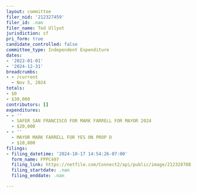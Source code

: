 ```yaml
---
layout: committee
filer_nid: '212327459'
filer_id: .nan
filer_name: Ted Ullyot
jurisdiction: sf
pri_form: true
candidate_controlled: false
committee_type: Independent Expenditure
dates:
- '2022-01-01'
- '2024-12-31'
breadcrumbs:
- - /current
  - Nov 5, 2024
totals:
- $0
- $30,000
contributors: []
expenditures:
- - ''
  - SAFER SAN FRANCISCO FOR MARK FARRELL FOR MAYOR 2024
  - $20,000
- - ''
  - MAYOR MARK FARRELL FOR YES ON PROP D
  - $10,000
filings:
- filing_datetime: '2024-10-17 14:54:26-07:00'
  form_name: FPPC497
  filing_link: https://netfile.com/Connect2/api/public/image/212328788
  filing_startdate: .nan
  filing_enddate: .nan

---
```

